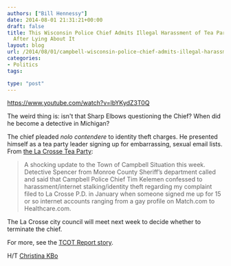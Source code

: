 ```yaml
---
authors: ["Bill Hennessy"]
date: 2014-08-01 21:31:21+00:00
draft: false
title: This Wisconsin Police Chief Admits Illegal Harassment of Tea Party Leader,
  After Lying About It
layout: blog
url: /2014/08/01/campbell-wisconsin-police-chief-admits-illegal-harassment-tea-party-leader-lying/
categories:
- Politics
tags:

type: "post"
---
```


https://www.youtube.com/watch?v=lbYKydZ3T0Q

The weird thing is: isn't that Sharp Elbows questioning the Chief? When did he become a detective in Michigan?

The chief pleaded _nolo contendere_ to identity theft charges. He presented himself as a tea party leader signing up for embarrassing, sexual email lists. From [the La Crosse Tea Party](https://www.lacrosseteaparty.com/2014/06/campbell-police-chief-confesses-harassing-tea-party/):



> A shocking update to the Town of Campbell Situation this week. Detective Spencer from Monroe County Sheriff’s department called and said that Campbell Police Chief Tim Kelemen confessed to harassment/internet stalking/identity theft regarding my complaint filed to La Crosse P.D. in January when someone signed me up for 15 or so internet accounts ranging from a gay profile on Match.com to Healthcare.com.



The La Crosse city council will meet next week to decide whether to terminate the chief.

For more, see the [TCOT Report story](https://tcotreport.com/wisconsin-police-chief-confesses-to-harassing-tea-party-leader/).

H/T [Christina KBo](https://www.facebook.com/christina.kbo)
